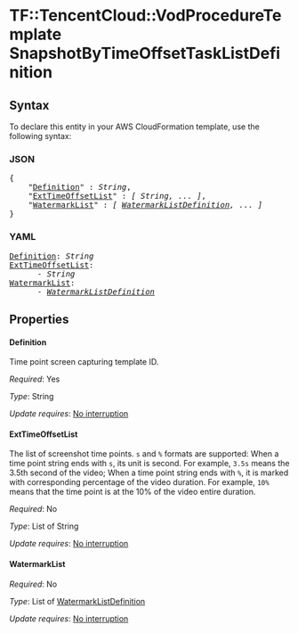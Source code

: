 # TF::TencentCloud::VodProcedureTemplate SnapshotByTimeOffsetTaskListDefinition

## Syntax

To declare this entity in your AWS CloudFormation template, use the following syntax:

### JSON

<pre>
{
    "<a href="#definition" title="Definition">Definition</a>" : <i>String</i>,
    "<a href="#exttimeoffsetlist" title="ExtTimeOffsetList">ExtTimeOffsetList</a>" : <i>[ String, ... ]</i>,
    "<a href="#watermarklist" title="WatermarkList">WatermarkList</a>" : <i>[ <a href="watermarklistdefinition.md">WatermarkListDefinition</a>, ... ]</i>
}
</pre>

### YAML

<pre>
<a href="#definition" title="Definition">Definition</a>: <i>String</i>
<a href="#exttimeoffsetlist" title="ExtTimeOffsetList">ExtTimeOffsetList</a>: <i>
      - String</i>
<a href="#watermarklist" title="WatermarkList">WatermarkList</a>: <i>
      - <a href="watermarklistdefinition.md">WatermarkListDefinition</a></i>
</pre>

## Properties

#### Definition

Time point screen capturing template ID.

_Required_: Yes

_Type_: String

_Update requires_: [No interruption](https://docs.aws.amazon.com/AWSCloudFormation/latest/UserGuide/using-cfn-updating-stacks-update-behaviors.html#update-no-interrupt)

#### ExtTimeOffsetList

The list of screenshot time points. `s` and `%` formats are supported: When a time point string ends with `s`, its unit is second. For example, `3.5s` means the 3.5th second of the video; When a time point string ends with `%`, it is marked with corresponding percentage of the video duration. For example, `10%` means that the time point is at the 10% of the video entire duration.

_Required_: No

_Type_: List of String

_Update requires_: [No interruption](https://docs.aws.amazon.com/AWSCloudFormation/latest/UserGuide/using-cfn-updating-stacks-update-behaviors.html#update-no-interrupt)

#### WatermarkList

_Required_: No

_Type_: List of <a href="watermarklistdefinition.md">WatermarkListDefinition</a>

_Update requires_: [No interruption](https://docs.aws.amazon.com/AWSCloudFormation/latest/UserGuide/using-cfn-updating-stacks-update-behaviors.html#update-no-interrupt)

